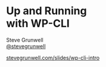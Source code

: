 <!-- .slide: class="title-slide" -->
# Up and Running<br>with WP-CLI

Steve Grunwell<br>
[@stevegrunwell](https://twitter.com/stevegrunwell)

[stevegrunwell.com/slides/wp-cli-intro](https://stevegrunwell.com/slides/wp-cli-intro)<!-- .element: class="slides-link" -->

